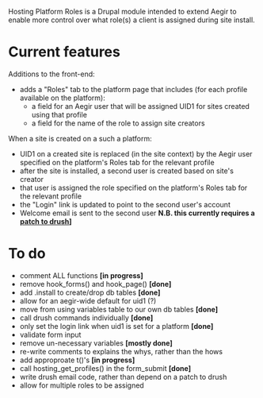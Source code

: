 Hosting Platform Roles is a Drupal module intended to extend Aegir to enable
more control over what role(s) a client is assigned during site install. 

Current features
================

Additions to the front-end:

- adds a "Roles" tab to the platform page that includes (for each profile
  available on the platform):
    - a field for an Aegir user that will be assigned UID1 for sites created
     using that profile
    - a field for the name of the role to assign site creators

When a site is created on a such a platform:

- UID1 on a created site is replaced (in the site context) by the Aegir user
  specified on the platform's Roles tab for the relevant profile
- after the site is installed, a second user is created based on site's creator
- that user is assigned the role specified on the platform's Roles tab for the
  relevant profile
- the "Login" link is updated to point to the second user's account
- Welcome email is sent to the second user **N.B. this currently requires a
  [patch to drush](http://drupal.org/node/1116414)]**

To do
=====

- comment ALL functions **[in progress]**
- remove hook_forms() and hook_page() **[done]**
- add .install to create/drop db tables **[done]**
- allow for an aegir-wide default for uid1 (?)
- move from using variables table to our own db tables **[done]**
- call drush commands individually **[done]**
- only set the login link when uid1 is set for a platform **[done]**
- validate form input
- remove un-necessary variables **[mostly done]**
- re-write comments to explains the whys, rather than the hows
- add approproate t()'s **[in progress]**
- call hosting_get_profiles() in the form_submit **[done]**
- write drush email code, rather than depend on a patch to drush
- allow for multiple roles to be assigned

